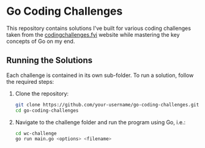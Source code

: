 # Go Coding Challenges

This repository contains solutions I've built for various coding challenges taken from the [codingchallenges.fyi](https://codingchallenges.fyi) website while mastering the key concepts of Go on my end. 
   
## Running the Solutions

Each challenge is contained in its own sub-folder. To run a solution, follow the required steps:

1. Clone the repository:

    ```bash
    git clone https://github.com/your-username/go-coding-challenges.git
    cd go-coding-challenges
    ```

2. Navigate to the challenge folder and run the program using Go, i.e.:

    ```bash
    cd wc-challenge
    go run main.go <options> <filename>
    ```
